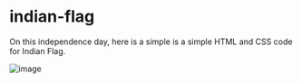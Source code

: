 # indian-flag

On this independence day, here is a simple is a simple HTML and CSS code for Indian Flag.

![image](https://github.com/rahulsharmahere/indian-flag/assets/36267958/c76da088-ade1-40a1-9d05-8c67201d85bc)
